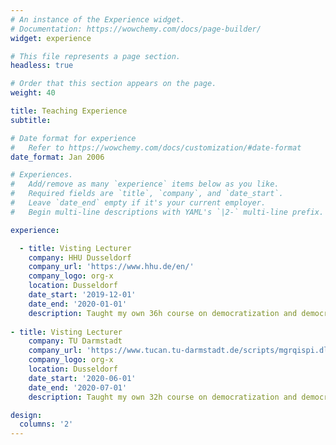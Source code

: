 ```yaml
---
# An instance of the Experience widget.
# Documentation: https://wowchemy.com/docs/page-builder/
widget: experience

# This file represents a page section.
headless: true

# Order that this section appears on the page.
weight: 40

title: Teaching Experience
subtitle:

# Date format for experience
#   Refer to https://wowchemy.com/docs/customization/#date-format
date_format: Jan 2006

# Experiences.
#   Add/remove as many `experience` items below as you like.
#   Required fields are `title`, `company`, and `date_start`.
#   Leave `date_end` empty if it's your current employer.
#   Begin multi-line descriptions with YAML's `|2-` multi-line prefix.

experience:

  - title: Visting Lecturer
    company: HHU Dusseldorf
    company_url: 'https://www.hhu.de/en/'
    company_logo: org-x
    location: Dusseldorf
    date_start: '2019-12-01'
    date_end: '2020-01-01'
    description: Taught my own 36h course on democratization and democratic backsliding.
    
- title: Visting Lecturer
    company: TU Darmstadt
    company_url: 'https://www.tucan.tu-darmstadt.de/scripts/mgrqispi.dll?APPNAME=CampusNet&PRGNAME=COURSEDETAILS&ARGUMENTS=-N000000000000002,-N000036,-N0,-N373765963157111,-N373765963175112,-N0,-N0,-N0'
    company_logo: org-x
    location: Dusseldorf
    date_start: '2020-06-01'
    date_end: '2020-07-01'
    description: Taught my own 32h course on democratization and democratic backsliding.

design:
  columns: '2'
---
```

